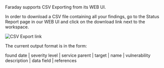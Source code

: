 Faraday supports CSV Exporting from its WEB UI.

In order to download a CSV file containing all your findings, go to the Status Report page in our WEB UI and click on the download link next to the workspace.

![CSV Export link](https://raw.github.com/wiki/infobyte/faraday/images/faraday_csv_export.png) 

The current output format is in the form:

found date | severity level | service parent | target | name | vulnerability description | data field | references

